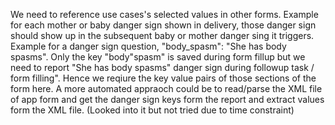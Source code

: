 We need to reference use cases's selected values in other forms.
Example for each mother or baby danger sign shown in delivery, those danger sign should show up in the subsequent baby or mother danger sing it triggers.
Example for a danger sign question, "body_spasm": "She has body spasms". Only the key "body"spasm" is saved during form fillup but we need to report "She has body spasms" danger sign during followup task / form filling". Hence we reqiure the key value pairs of those sections of the form here.
A more automated appraoch could be to read/parse the XML file of app form and get the danger sign keys form the report and extract values form the XML file. (Looked into it but not tried due to time constraint)